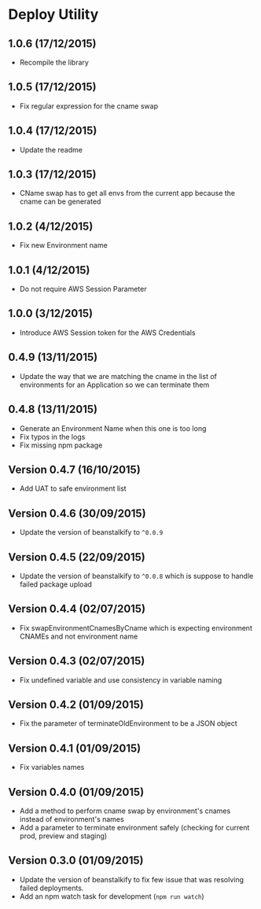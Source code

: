 # Deploy Utility

## 1.0.6 (17/12/2015)

* Recompile the library

## 1.0.5 (17/12/2015)

* Fix regular expression for the cname swap

## 1.0.4 (17/12/2015)

* Update the readme

## 1.0.3 (17/12/2015)

* CName swap has to get all envs from the current app because the cname can be generated

## 1.0.2 (4/12/2015)

* Fix new Environment name

## 1.0.1 (4/12/2015)

* Do not require AWS Session Parameter

## 1.0.0 (3/12/2015)

* Introduce AWS Session token for the AWS Credentials

## 0.4.9 (13/11/2015)

* Update the way that we are matching the cname in the list of environments for an Application so we can terminate them

## 0.4.8 (13/11/2015)

* Generate an Environment Name when this one is too long
* Fix typos in the logs
* Fix missing npm package

## Version 0.4.7 (16/10/2015)

* Add UAT to safe environment list

## Version 0.4.6 (30/09/2015)

* Update the version of beanstalkify to `^0.0.9`

## Version 0.4.5 (22/09/2015)

* Update the version of beanstalkify to `^0.0.8` which is suppose to handle failed package upload

## Version 0.4.4 (02/07/2015)

* Fix swapEnvironmentCnamesByCname which is expecting environment CNAMEs and not environment name

## Version 0.4.3 (02/07/2015)

* Fix undefined variable and use consistency in variable naming

## Version 0.4.2 (01/09/2015)

* Fix the parameter of terminateOldEnvironment to be a JSON object

## Version 0.4.1 (01/09/2015)

* Fix variables names

## Version 0.4.0 (01/09/2015)

* Add a method to perform cname swap by environment's cnames instead of environment's names
* Add a parameter to terminate environment safely (checking for current prod, preview and staging)

## Version 0.3.0 (01/09/2015)

* Update the version of beanstalkify to fix few issue that was resolving failed deployments.
* Add an npm watch task for development (`npm run watch`)
